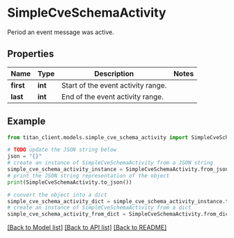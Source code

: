 # SimpleCveSchemaActivity

Period an event message was active.

## Properties

Name | Type | Description | Notes
------------ | ------------- | ------------- | -------------
**first** | **int** | Start of the event activity range. | 
**last** | **int** | End of the event activity range. | 

## Example

```python
from titan_client.models.simple_cve_schema_activity import SimpleCveSchemaActivity

# TODO update the JSON string below
json = "{}"
# create an instance of SimpleCveSchemaActivity from a JSON string
simple_cve_schema_activity_instance = SimpleCveSchemaActivity.from_json(json)
# print the JSON string representation of the object
print(SimpleCveSchemaActivity.to_json())

# convert the object into a dict
simple_cve_schema_activity_dict = simple_cve_schema_activity_instance.to_dict()
# create an instance of SimpleCveSchemaActivity from a dict
simple_cve_schema_activity_from_dict = SimpleCveSchemaActivity.from_dict(simple_cve_schema_activity_dict)
```
[[Back to Model list]](../README.md#documentation-for-models) [[Back to API list]](../README.md#documentation-for-api-endpoints) [[Back to README]](../README.md)



